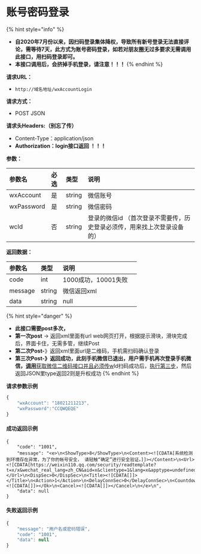 # 账号密码登录

{% hint style="info" %}
* **自2020年7月份以来，因扫码登录集体降权，导致所有新号登录无法直接评论，需等待7天，此方式为账号密码登录，如若对朋友圈无过多要求无需调用此接口，用扫码登录即可。**
* **本接口调用后，会挤掉手机登录，请注意！！！**
{% endhint %}

**请求URL：**

* `http://域名地址/wxAccountLogin`

**请求方式：**

* POST JSON

**请求头Headers:（别忘了传）**

* Content-Type：application/json
* **Authorization：login接口返回 ！！！**

**参数：**

| 参数名   | 必选 | 类型 | 说明 |
| :--- | :--- | :--- | :--- |
| wxAccount | 是 | string | 微信账号 |
| wxPassword | 是 | string | 微信密码 |
| wcId | 否 | string | 登录的微信id （首次登录不需要传，历史登录必须传，用来找上次登录设备的） |

**返回数据：**

| 参数名 | 类型 | 说明 |  |
| :--- | :--- | :--- | :--- |
| code | int | 1000成功，10001失败 |  |
| message | string | 微信返回xml |  |
| data | string | null |  |

{% hint style="danger" %}
* **此接口需要post多次，**
* **第一次post** -&gt; 返回xml里面有url  web网页打开，根据提示滑块，滑块完成后，界面卡住，无需多管，继续Post
* **第二次Post-**》返回xml里面url是二维码，手机需扫码确认登录
* **第三次Post-》**返回成功，此刻手机微信已退出，用户**需手机再次登录手机微信，**[**调用**获取微信二维码接口并且必须传w](huo-qu-token.md)Id扫码成功后，[执行第三步](untitled.md)，然后返回JSON里type返回2则是升权成功
{% endhint %}

**请求参数示例**

```javascript
{
    "wxAccount": "18021211213",
    "wxPassword":"CCQWQEQE"
}
```

#### **成功返回示例** 

```http
{
    "code": "1001",
    "message": "<e>\n<ShowType>8</ShowType>\n<Content><![CDATA[系统检测到环境存在异常，为了你的帐号安全， 请轻触“确定”进行安全验证。]]></Content>\n<Url><![CDATA[https://weixin110.qq.com/security/readtemplate?t=x/x&wechat_real_lang=zh_CN&aid=x&clientype=1&lang=x&apptype=undefined&captype=7&x=1&secticket=x]]></Url>\n<DispSec>0</DispSec>\n<Title><![CDATA[]]></Title>\n<Action>1</Action>\n<DelayConnSec>0</DelayConnSec>\n<Countdown>0</Countdown>\n<Ok><![CDATA[]]></Ok>\n<Cancel><![CDATA[]]></Cancel>\n</e>\n",
    "data": null
}
```

#### 失败返回示例

```javascript
{
    "message": "用户名或密码错误",
    "code": "1001",
    "data": null
}
```

